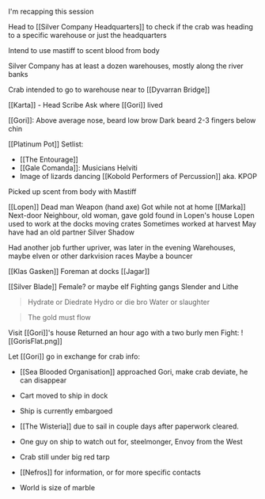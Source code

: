 I'm recapping this session

Head to [[Silver Company Headquarters]] to check if the crab was heading to a specific warehouse or just the headquarters

Intend to use mastiff to scent blood from body

Silver Company has at least a dozen warehouses, mostly along the river banks

Crab intended to go to warehouse near to [[Dyvarran Bridge]] 

[[Karta]] - Head Scribe
	Ask where [[Gori]] lived

[[Gori]]:
	Above average nose, beard
	low brow
	Dark beard 2-3 fingers below chin


[[Platinum Pot]] Setlist:
- [[The Entourage]]
- [[Gale Comanda]]:
	Musicians
	Helviti
- Image of lizards dancing
	[[Kobold Performers of Percussion]] aka. KPOP

Picked up scent from body with Mastiff

[[Lopen]]
	Dead man
	Weapon (hand axe)
	Got while not at home
	[[Marka]]
		Next-door Neighbour, old woman, gave gold found in Lopen's house
	Lopen used to work at the docks moving crates
	Sometimes worked at harvest
	May have had an old partner
	Silver Shadow

Had another job further upriver, was later in the evening
Warehouses, maybe elven or other darkvision races
Maybe a bouncer 

[[Klas Gasken]]
	Foreman at docks
	[[Jagar]]

[[Silver Blade]]
	Female? or maybe elf
	Fighting gangs
	Slender and Lithe

> Hydrate or Diedrate
> Hydro or die bro
> Water or slaughter

> The gold must flow

Visit [[Gori]]'s house 
Returned an hour ago with a two burly men
Fight:
![[GorisFlat.png]]

Let [[Gori]] go in exchange for crab info:
- [[Sea Blooded Organisation]] approached Gori, make crab deviate, he can disappear
- Cart moved to ship in dock
- Ship is currently embargoed
- [[The Wisteria]] due to sail in couple days after paperwork cleared.
- One guy on ship to watch out for, steelmonger, Envoy from the West
- Crab still under big red tarp
- [[Nefros]] for information, or for more specific contacts


- World is size of marble




